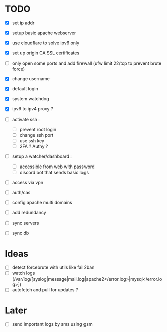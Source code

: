 # TODO
- [x] set ip addr
- [x] setup basic apache webserver
- [x] use cloudflare to solve ipv6 only
- [x] set up origin CA SSL certificates
- [ ] only open some ports and add firewall (ufw limit 22/tcp to prevent brute force)
- [x] change username
- [x] default login
- [x] system watchdog
- [x] ipv6 to ipv4 proxy ?

- [ ] activate ssh : 
    - [ ] prevent root login
    - [ ] change ssh port
    - [ ] use ssh key
    - [ ] 2FA ? Authy ?

- [ ] setup a watcher/dashboard : 
    - [ ] accessible from web with password
    - [ ] discord bot that sends basic logs

- [ ] access via vpn
- [ ] auth/cas
- [ ] config apache multi domains
- [ ] add redundancy
- [ ] sync servers
- [ ] sync db

# Ideas
- [ ] detect forcebrute with utils like fail2ban
- [ ] watch logs (/var/log/[syslog|message|mail.log|apache2</error.log>|mysql</error.log>])
- [ ] autofetch and pull for updates ?
# Later
- [ ] send important logs by sms using gsm
